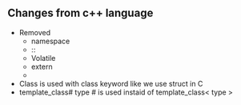 ## Changes from c++ language
- Removed
    - namespace
    - ::
    - Volatile
    - extern
    - 
- Class is used with class keyword like we use struct in C
- template_class# type # is used instaid of template_class< type >